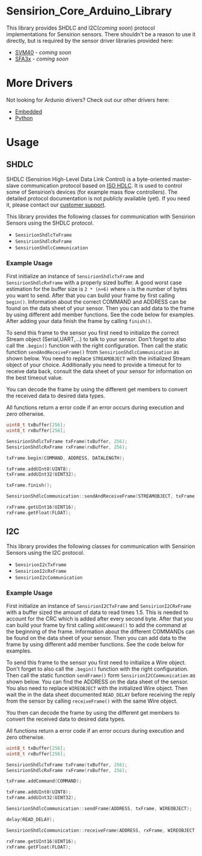 # Sensirion_Core_Arduino_Library

This library provides SHDLC and I2C(*coming soon*) protocol implementations for
Sensirion sensors. There shouldn't be a reason to use it directly, but is
required by the sensor driver libraries provided here:

- [SVM40]() - *coming soon*
- [SFA3x]() - *coming soon*

# More Drivers

Not looking for Ardunio drivers? Check out our other drivers here:

- [Embedded](https://github.com/Sensirion/info#repositories)
- [Python](https://github.com/Sensirion/info#python-drivers)

# Usage

## SHDLC

SHDLC (Sensirion High-Level Data Link Control) is a byte-oriented master-slave
communication protocol based on [ISO
HDLC](https://en.wikipedia.org/wiki/High-Level_Data_Link_Control). It is used
to control some of Sensirion’s devices (for example mass flow controllers). The
detailed protocol documentation is not publicly available (yet). If you need
it, please contact our [customer
support](https://www.sensirion.com/en/about-us/contact/).

This library provides the following classes for communication with Sensirion
Sensors using the SHDLC protocol.
- `SensirionShdlcTxFrame`
- `SensirionShdlcRxFrame`
- `SensirionShdlcCommunication`

### Example Usage
First initialize an instance of `SensirionShdlcTxFrame` and
`SensirionShdlcRxFrame` with a properly sized buffer. A good worst case
estimation for the buffer size is `2 * (n+6)` where `n` is the number of bytes
you want to send. After that you can build your frame by first calling
`begin()`. Information about the correct COMMAND and ADDRESS can be found on
the data sheet of your sensor. Then you can add data to the frame by using
different add member functions. See the code below for examples. After adding
your data finish the frame by calling `finish()`.

To send this frame to the sensor you first need to initialize the correct
Stream object (Serial,UART,...) to talk to your sensor. Don't forget to also
call the `.begin()` function with the right configuration. Then call the static
function `sendAndReceiveFrame()` from `SensirionShdlcCommunication` as shown
below. You need to replace `STREAMOBJECT` with the initialized Stream object of
your choice. Additionally you need to provide a timeout for to receive data
back, consult the data sheet of your sensor for information on the best timeout
value.

You can decode the frame by using the different get members to convert the
received data to desired data types.

All functions return a error code if an error occurs during execution and zero
otherwise.

```cpp
uint8_t txBuffer[256];
uint8_t rxBuffer[256];

SensirionShdlcTxFrame txFrame(txBuffer, 256);
SensirionShdlcRxFrame rxFrame(rxBuffer, 256);

txFrame.begin(COMMAND, ADDRESS, DATALENGTH);

txFrame.addUInt8(UINT8);
txFrame.addUInt32(UINT32);

txFrame.finish();

SensirionShdlcCommunication::sendAndReceiveFrame(STREAMOBJECT, txFrame, rxFrame, TIMEOUT);

rxFrame.getUInt16(UINT16);
rxFrame.getFloat(FLOAT);

```

## I2C

This library provides the following classes for communication with Sensirion
Sensors using the I2C protocol.
- `SensirionI2cTxFrame`
- `SensirionI2cRxFrame`
- `SensirionI2cCommunication`

### Example Usage

First initialize an instance of `SensirionI2CTxFrame` and `SensirionI2CRxFrame`
with a buffer sized the amount of data to read times 1.5. This is needed to
account for the CRC which is added after every second byte. After that you can
build your frame by first calling `addCommand()` to add the command at the
beginning of the frame. Information about the different COMMANDs can be found
on the data sheet of your sensor. Then you can add data to the frame by using
different add member functions. See the code below for examples.

To send this frame to the sensor you first need to initialize a Wire object.
Don't forget to also call the `.begin()` function with the right configuration.
Then call the static function `sendFrame()` form `SensirionI2CCommunication` as
shown below. You can find the ADDRESS on the data sheet of the sensor. You also
need to replace `WIREOBJECT` with the initialized Wire object. Then wait the in
the data sheet documented `READ_DELAY` before receiving the reply from the
sensor by calling `receiveFrame()` with the same Wire object.

You then can decode the frame by using the different get members to convert the
received data to desired data types.

All functions return a error code if an error occurs during execution and zero
otherwise.

```cpp
uint8_t txBuffer[256];
uint8_t rxBuffer[256];

SensirionShdlcTxFrame txFrame(txBuffer, 256);
SensirionShdlcRxFrame rxFrame(rxBuffer, 256);

txFrame.addCommand(COMMAND);

txFrame.addUInt8(UINT8);
txFrame.addUInt32(UINT32);

SensirionShdlcCommunication::sendFrame(ADDRESS, txFrame, WIREOBJECT);

delay(READ_DELAY);

SensirionShdlcCommunication::receiveFrame(ADDRESS, rxFrame, WIREOBJECT);

rxFrame.getUInt16(UINT16);
rxFrame.getFloat(FLOAT);

```
